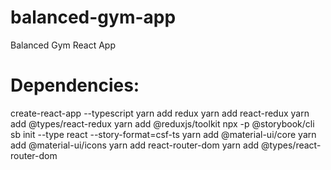 # balanced-gym-app
Balanced Gym React App


# Dependencies:
create-react-app --typescript
yarn add redux
yarn add react-redux 
yarn add @types/react-redux
yarn add @reduxjs/toolkit
npx -p @storybook/cli sb init --type react --story-format=csf-ts
yarn add @material-ui/core
yarn add @material-ui/icons
yarn add react-router-dom
yarn add @types/react-router-dom
